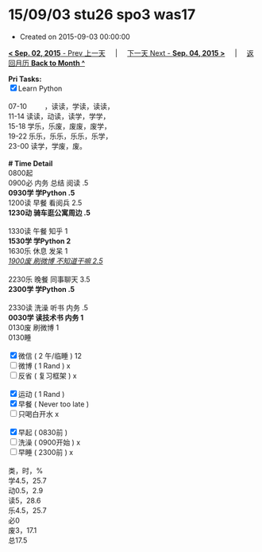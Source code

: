 # 15/09/03 stu26 spo3 was17

- Created on 2015-09-03 00:00:00

[**< Sep. 02, 2015** - Prev 上一天](_archived/lifelogs/2015/09/d02.md) &nbsp; &nbsp; | &nbsp; &nbsp; [下一天 Next - **Sep. 04, 2015 >**](_archived/lifelogs/2015/09/d04.md) &nbsp; &nbsp; |  &nbsp; &nbsp; [返回月历 **Back to Month ^**](_archived/lifelogs/2015/09/index.md)
<br/><div><strong>Pri Tasks:</strong></div><div><input checked="true" type="checkbox"/>Learn Python</div><div><br/></div><div>07-10         ，读读，学读，读读，</div><div>11-14 读读，动读，读学，学学，</div><div>15-18 学乐，乐废，废废，废学，</div><div>19-22 乐乐，乐乐，乐乐，乐学，</div><div>23-00 读学，学废，废。</div><div><br/></div><div><b># Time Detail</b></div><div>0800起</div><div>0900必 内务 总结 阅读 .5</div><div><b>0930学 学Python .5</b></div><div>1200读 早餐 看阅兵 2.5</div><div><strong>1230动 骑车逛公寓周边 .5</strong></div><div><br clear="none"/></div><div>1330读 午餐 知乎 1</div><div><strong>1530学 学Python 2</strong></div><div>1630乐 休息 发呆 1</div><div><u><i>1900废 刷微博 不知道干嘛 2.5</i></u></div><div><br/></div><div>2230乐 晚餐 同事聊天 3.5</div><div><b>2300学 学Python .5</b></div><div><b><br/></b></div><div>2330读 洗澡 听书 内务 .5</div><div><b>0030学 读技术书 内务 1</b></div><div>0130废 刷微博 1</div><div>0130睡</div><div><br/></div><div><input checked="true" type="checkbox"/>微信 ( 2 午/临睡 ) 12</div><div><input type="checkbox"/>微博 ( 1 Rand ) x</div><div><input type="checkbox"/>反省 ( 复习框架 ) x</div><div><br/></div><div><div><input checked="true" type="checkbox"/>运动 ( 1 Rand ) </div><div><input checked="true" type="checkbox"/>早餐 ( Never too late ) </div></div><div><input type="checkbox"/>只喝白开水 x</div><div><br/></div><div><input checked="true" type="checkbox"/>早起 ( 0830前 ) </div><div><input type="checkbox"/>洗澡 ( 0900开始 ) x<br/></div><div><input type="checkbox"/>早睡 ( 2300前 ) x</div><div><br clear="none"/></div><div>类，时，%<br clear="none"/>学4.5，25.7<br clear="none"/>动0.5，2.9<br clear="none"/>读5，28.6<br clear="none"/>乐4.5，25.7<br clear="none"/>必0<br clear="none"/>废3，17.1<br clear="none"/>总17.5</div>
